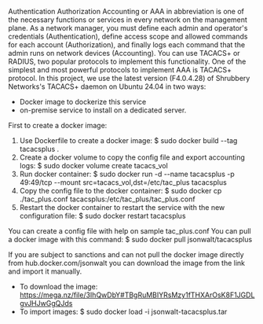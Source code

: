 Authentication Authorization Accounting or AAA in abbreviation is one of the necessary functions or services in every network on the management plane.
As a network manager, you must define each admin and operator's credentials (Authentication), define access scope and allowed commands for each account (Authorization), and finally logs each command that the admin runs on network devices (Accounting).
You can use TACACS+ or RADIUS, two popular protocols to implement this functionality.
One of the simplest and most powerful protocols to implement AAA is TACACS+ protocol.
In this project, we use the latest version (F4.0.4.28) of Shrubbery Networks's TACACS+ daemon on Ubuntu 24.04 in two ways:
- Docker image to dockerize this service
- on-premise service to install on a dedicated server.

First to create a docker image:
1) Use Dockerfile to create a docker image: 
  $ sudo docker build --tag tacacsplus .
3) Create a docker volume to copy the config file and export accounting logs: 
   $ sudo docker volume create tacacs_vol
4) Run docker container: 
   $ sudo docker run -d --name tacacsplus -p 49:49/tcp --mount src=tacacs_vol,dst=/etc/tac_plus tacacsplus
5) Copy the config file to the docker container: 
   $ sudo docker cp ./tac_plus.conf tacacsplus:/etc/tac_plus/tac_plus.conf
6) Restart the docker container to restart the service with the new configuration file: 
   $ sudo docker restart tacacsplus

You can create a config file with help on sample tac_plus.conf
You can pull a docker image with this command:
 $ sudo docker pull jsonwalt/tacacsplus

If you are subject to sanctions and can not pull the docker image directly from hub.docker.com/jsonwalt you can download the image from the link and import it manually.
- To download the image:
  https://mega.nz/file/3IhQwDbY#TBgRuMBIYRsMzy1fTHXArOsK8F1JGDLgvJHJwGgQJds
- To import images:
  $ sudo docker load -i jsonwalt-tacacsplus.tar
